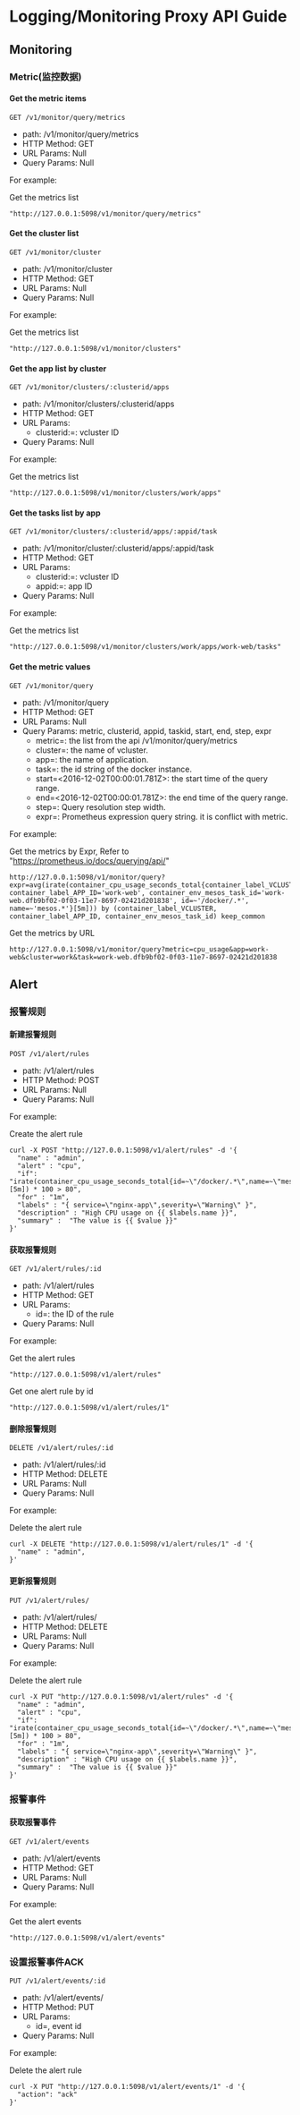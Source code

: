 # Logging/Monitoring Proxy API Guide

## Monitoring

### Metric(监控数据)

#### Get the metric items

```GET /v1/monitor/query/metrics```
- path: /v1/monitor/query/metrics
- HTTP Method: GET
- URL Params: Null
- Query Params: Null

For example:

Get the metrics list
```
"http://127.0.0.1:5098/v1/monitor/query/metrics"
```

#### Get the cluster list

```GET /v1/monitor/cluster```
- path: /v1/monitor/cluster
- HTTP Method: GET
- URL Params: Null
- Query Params: Null

For example:

Get the metrics list
```
"http://127.0.0.1:5098/v1/monitor/clusters"
```

#### Get the app list by cluster

```GET /v1/monitor/clusters/:clusterid/apps```
- path: /v1/monitor/clusters/:clusterid/apps
- HTTP Method: GET
- URL Params:
  - clusterid:=<string>: vcluster ID
- Query Params: Null

For example:

Get the metrics list
```
"http://127.0.0.1:5098/v1/monitor/clusters/work/apps"
```

#### Get the tasks list by app

```GET /v1/monitor/clusters/:clusterid/apps/:appid/task```
- path: /v1/monitor/cluster/:clusterid/apps/:appid/task
- HTTP Method: GET
- URL Params:
  - clusterid:=<string>: vcluster ID
  - appid:=<string>: app ID
- Query Params: Null

For example:

Get the metrics list
```
"http://127.0.0.1:5098/v1/monitor/clusters/work/apps/work-web/tasks"
```

#### Get the metric values

```GET /v1/monitor/query```
- path: /v1/monitor/query
- HTTP Method: GET
- URL Params: Null
- Query Params: metric, clusterid, appid, taskid, start, end, step, expr
  - metric=<string>: the list from the api /v1/monitor/query/metrics
  - cluster=<string>: the name of vcluster.
  - app=<string>: the name of application.
  - task=<string>: the id string of the docker instance.
  - start=<2016-12-02T00:00:01.781Z>: the start time of the query range.
  - end=<2016-12-02T00:00:01.781Z>: the end time of the query range.
  - step=<duration>: Query resolution step width.
  - expr=<string>: Prometheus expression query string. it is conflict with metric.

For example:

Get the metrics by Expr, Refer to "https://prometheus.io/docs/querying/api/"
```
http://127.0.0.1:5098/v1/monitor/query?expr=avg(irate(container_cpu_usage_seconds_total{container_label_VCLUSTER='work', container_label_APP_ID='work-web', container_env_mesos_task_id='work-web.dfb9bf02-0f03-11e7-8697-02421d201838', id=~'/docker/.*', name=~'mesos.*'}[5m])) by (container_label_VCLUSTER, container_label_APP_ID, container_env_mesos_task_id) keep_common
```

Get the metrics by URL
```
http://127.0.0.1:5098/v1/monitor/query?metric=cpu_usage&app=work-web&cluster=work&task=work-web.dfb9bf02-0f03-11e7-8697-02421d201838
```

## Alert

### 报警规则

#### 新建报警规则

```POST /v1/alert/rules```
- path: /v1/alert/rules
- HTTP Method: POST
- URL Params: Null
- Query Params: Null

For example:

Create the alert rule
```
curl -X POST "http://127.0.0.1:5098/v1/alert/rules" -d '{
  "name" : "admin",
  "alert" : "cpu",
  "if": "irate(container_cpu_usage_seconds_total{id=~\"/docker/.*\",name=~\"mesos.*\"}[5m]) * 100 > 80",
  "for" : "1m",
  "labels" : "{ service=\"nginx-app\",severity=\"Warning\" }",
  "description" : "High CPU usage on {{ $labels.name }}",
  "summary" :  "The value is {{ $value }}"
}'
```

#### 获取报警规则

```GET /v1/alert/rules/:id```
- path: /v1/alert/rules
- HTTP Method: GET
- URL Params:
  - id=<string>: the ID of the rule
- Query Params: Null

For example:

Get the alert rules
```
"http://127.0.0.1:5098/v1/alert/rules"
```

Get one alert rule by id
```
"http://127.0.0.1:5098/v1/alert/rules/1"
```

#### 删除报警规则

```DELETE /v1/alert/rules/:id```
- path: /v1/alert/rules/:id
- HTTP Method: DELETE
- URL Params: Null
- Query Params: Null

For example:

Delete the alert rule
```
curl -X DELETE "http://127.0.0.1:5098/v1/alert/rules/1" -d '{
  "name" : "admin",
}'
```

#### 更新报警规则

```PUT /v1/alert/rules/```
- path: /v1/alert/rules/
- HTTP Method: DELETE
- URL Params: Null
- Query Params: Null

For example:

Delete the alert rule
```
curl -X PUT "http://127.0.0.1:5098/v1/alert/rules" -d '{
  "name" : "admin",
  "alert" : "cpu",
  "if": "irate(container_cpu_usage_seconds_total{id=~\"/docker/.*\",name=~\"mesos.*\"}[5m]) * 100 > 80",
  "for" : "1m",
  "labels" : "{ service=\"nginx-app\",severity=\"Warning\" }",
  "description" : "High CPU usage on {{ $labels.name }}",
  "summary" :  "The value is {{ $value }}"
}'
```

### 报警事件

#### 获取报警事件

```GET /v1/alert/events```
- path: /v1/alert/events
- HTTP Method: GET
- URL Params: Null
- Query Params: Null

For example:

Get the alert events
```
"http://127.0.0.1:5098/v1/alert/events"
```

### 设置报警事件ACK

```PUT /v1/alert/events/:id```
- path: /v1/alert/events/
- HTTP Method: PUT
- URL Params:
  - id=<string>, event id
- Query Params: Null

For example:

Delete the alert rule
```
curl -X PUT "http://127.0.0.1:5098/v1/alert/events/1" -d '{
  "action": "ack"
}'
```
